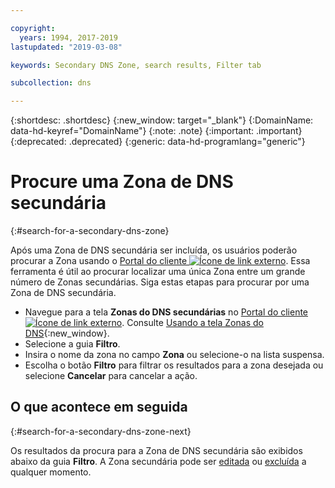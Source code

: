 ```yaml
---

copyright:
  years: 1994, 2017-2019
lastupdated: "2019-03-08"

keywords: Secondary DNS Zone, search results, Filter tab

subcollection: dns

---
```


{:shortdesc: .shortdesc}
{:new_window: target="_blank"}
{:DomainName: data-hd-keyref="DomainName"}
{:note: .note}
{:important: .important}
{:deprecated: .deprecated}
{:generic: data-hd-programlang="generic"}

# Procure uma Zona de DNS secundária
{:#search-for-a-secondary-dns-zone}

Após uma Zona de DNS secundária ser incluída, os usuários poderão procurar a Zona usando o [Portal do cliente ![Ícone de link externo](../../icons/launch-glyph.svg "Ícone de link externo")](https://{DomainName}/). Essa ferramenta é útil ao procurar localizar uma única Zona entre um grande número de Zonas secundárias. Siga estas etapas para procurar por uma Zona de DNS secundária.

* Navegue para a tela **Zonas do DNS secundárias** no [Portal do cliente ![Ícone de link externo](../../icons/launch-glyph.svg "Ícone de link externo")](https://{DomainName}/). Consulte [Usando a tela Zonas do DNS](/docs/infrastructure/dns?topic=dns-use-the-dns-zones-screens){:new_window}.
* Selecione a guia **Filtro**.
* Insira o nome da zona no campo **Zona** ou selecione-o na lista suspensa.
* Escolha o botão **Filtro** para filtrar os resultados para a zona desejada ou selecione **Cancelar** para cancelar a ação.

## O que acontece em seguida
{:#search-for-a-secondary-dns-zone-next}

Os resultados da procura para a Zona de DNS secundária são exibidos abaixo da guia **Filtro**. A Zona secundária pode ser [editada](/docs/infrastructure/dns?topic=dns-edit-a-secondary-dns-zone) ou [excluída](/docs/infrastructure/dns?topic=dns-delete-a-secondary-dns-zone) a qualquer momento.
